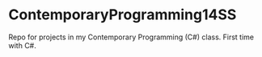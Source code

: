 ContemporaryProgramming14SS
===========================

Repo for projects in my Contemporary Programming (C#) class. First time with C#.

